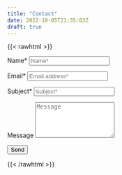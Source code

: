 ```yaml
---
title: "Contact"
date: 2022-10-05T21:35:03Z
draft: true
---
```


{{< rawhtml >}}

<link rel="stylesheet" href="/css/form.css">

<script type="text/javascript">var submitted=false;</script>
<iframe name="hidden_iframe" id="hidden_iframe" style="display:none;" 
onload="if(submitted) {window.location='/thankyou';}"></iframe>

<form action="https://docs.google.com/forms/d/e/1FAIpQLSc0mmxRznD6_e32XkCBzYbSGEodrVQAzqVKYDCywa5Jxc0TqQ/formResponse" method="post" target="hidden_iframe" onsubmit="submitted=true">
  <label>Name*</label>
        <input type="text" placeholder="Name*" class="form-input" name="entry.195721820" required>

  <label>Email*</label>
        <input type="email" placeholder="Email address*" class="form-input" name="entry.1254638884" required>

   <label>Subject*</label>
        <input type="text" placeholder="Subject*" class="form-input" name="entry.43237336" required>

   <label>Message</label>
        <textarea rows="5" placeholder="Message" class="form-input" name="entry.304783628" ></textarea>

   <button type="submit">Send</button>
</form>

{{< /rawhtml >}}

